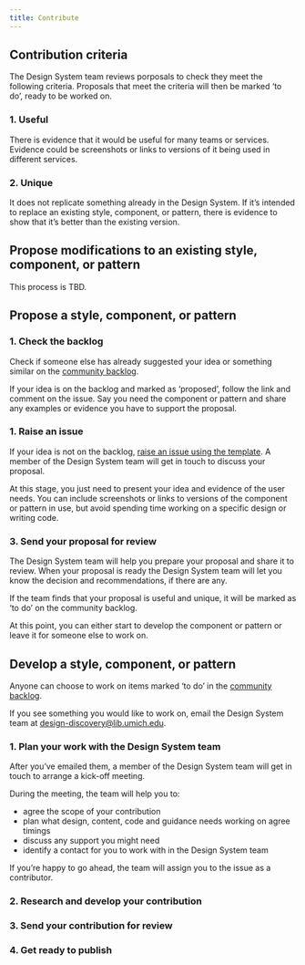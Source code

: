 ```yaml
---
title: Contribute
---
```


## Contribution criteria

The <gatsby-link to="/design-system-team">Design System team</gatsby-link> reviews porposals to check they meet the following criteria. Proposals that meet the criteria will then be marked ‘to do’, ready to be worked on.

### 1. Useful

There is evidence that it would be useful for many teams or services. Evidence could be screenshots or links to versions of it being used in different services.

### 2. Unique

It does not replicate something already in the Design System. If it’s intended to replace an existing style, component, or pattern, there is evidence to show that it’s better than the existing version.

## Propose modifications to an existing style, component, or pattern

This process is TBD. 

## Propose a style, component, or pattern

### 1. Check the backlog

Check if someone else has already suggested your idea or something similar on the [community backlog](https://github.com/mlibrary/umich-lib-ui/labels/proposal).

If your idea is on the backlog and marked as ‘proposed’, follow the link and comment on the issue. Say you need the component or pattern and share any examples or evidence you have to support the proposal.

### 1. Raise an issue

If your idea is not on the backlog, [raise an issue using the template](https://github.com/mlibrary/umich-lib-ui/issues/new). A member of the Design System team will get in touch to discuss your proposal.

At this stage, you just need to present your idea and evidence of the user needs. You can include screenshots or links to versions of the component or pattern in use, but avoid spending time working on a specific design or writing code.

### 3. Send your proposal for review

The Design System team will help you prepare your proposal and share it to review. When your proposal is ready the Design System team will let you know the decision and recommendations, if there are any.

If the team finds that your proposal is useful and unique, it will be marked as ‘to do’ on the community backlog.

At this point, you can either start to develop the component or pattern or leave it for someone else to work on.

## Develop a style, component, or pattern

Anyone can choose to work on items marked ‘to do’ in the [community backlog](https://github.com/mlibrary/umich-lib-ui/labels/proposal).

If you see something you would like to work on, email the Design System team at [design-discovery@lib.umich.edu](mailto:design-discovery@lib.umich.edu).

### 1. Plan your work with the Design System team

After you’ve emailed them, a member of the Design System team will get in touch to arrange a kick-off meeting.

During the meeting, the team will help you to:

- agree the scope of your contribution
- plan what design, content, code and guidance needs working on
agree timings
- discuss any support you might need
- identify a contact for you to work with in the Design System team

If you’re happy to go ahead, the team will assign you to the issue as a contributor.

### 2. Research and develop your contribution

### 3. Send your contribution for review

### 4. Get ready to publish
